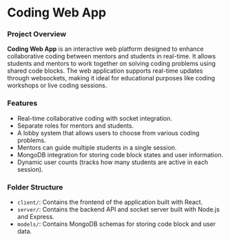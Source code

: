 # Coding Web App

### Project Overview

**Coding Web App** is an interactive web platform designed to enhance collaborative coding between mentors and students in real-time. It allows students and mentors to work together on solving coding problems using shared code blocks. The web application supports real-time updates through websockets, making it ideal for educational purposes like coding workshops or live coding sessions.

### Features

- Real-time collaborative coding with socket integration.
- Separate roles for mentors and students.
- A lobby system that allows users to choose from various coding problems.
- Mentors can guide multiple students in a single session.
- MongoDB integration for storing code block states and user information.
- Dynamic user counts (tracks how many students are active in each session).

### Folder Structure

- `client/`: Contains the frontend of the application built with React.
- `server/`: Contains the backend API and socket server built with Node.js and Express.
- `models/`: Contains MongoDB schemas for storing code block and user data.
